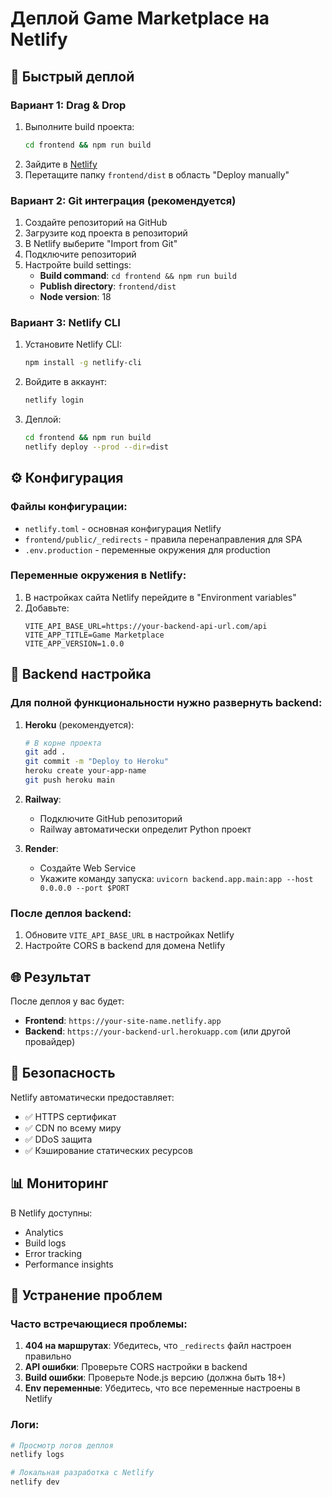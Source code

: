 # Деплой Game Marketplace на Netlify

## 🚀 Быстрый деплой

### Вариант 1: Drag & Drop
1. Выполните build проекта:
   ```bash
   cd frontend && npm run build
   ```
2. Зайдите в [Netlify](https://netlify.com)
3. Перетащите папку `frontend/dist` в область "Deploy manually"

### Вариант 2: Git интеграция (рекомендуется)
1. Создайте репозиторий на GitHub
2. Загрузите код проекта в репозиторий
3. В Netlify выберите "Import from Git"
4. Подключите репозиторий
5. Настройте build settings:
   - **Build command**: `cd frontend && npm run build`
   - **Publish directory**: `frontend/dist`
   - **Node version**: 18

### Вариант 3: Netlify CLI
1. Установите Netlify CLI:
   ```bash
   npm install -g netlify-cli
   ```
2. Войдите в аккаунт:
   ```bash
   netlify login
   ```
3. Деплой:
   ```bash
   cd frontend && npm run build
   netlify deploy --prod --dir=dist
   ```

## ⚙️ Конфигурация

### Файлы конфигурации:
- `netlify.toml` - основная конфигурация Netlify
- `frontend/public/_redirects` - правила перенаправления для SPA
- `.env.production` - переменные окружения для production

### Переменные окружения в Netlify:
1. В настройках сайта Netlify перейдите в "Environment variables"
2. Добавьте:
   ```
   VITE_API_BASE_URL=https://your-backend-api-url.com/api
   VITE_APP_TITLE=Game Marketplace
   VITE_APP_VERSION=1.0.0
   ```

## 🔧 Backend настройка

### Для полной функциональности нужно развернуть backend:

1. **Heroku** (рекомендуется):
   ```bash
   # В корне проекта
   git add .
   git commit -m "Deploy to Heroku"
   heroku create your-app-name
   git push heroku main
   ```

2. **Railway**:
   - Подключите GitHub репозиторий
   - Railway автоматически определит Python проект

3. **Render**:
   - Создайте Web Service
   - Укажите команду запуска: `uvicorn backend.app.main:app --host 0.0.0.0 --port $PORT`

### После деплоя backend:
1. Обновите `VITE_API_BASE_URL` в настройках Netlify
2. Настройте CORS в backend для домена Netlify

## 🌐 Результат

После деплоя у вас будет:
- **Frontend**: `https://your-site-name.netlify.app`
- **Backend**: `https://your-backend-url.herokuapp.com` (или другой провайдер)

## 🔐 Безопасность

Netlify автоматически предоставляет:
- ✅ HTTPS сертификат
- ✅ CDN по всему миру
- ✅ DDoS защита
- ✅ Кэширование статических ресурсов

## 📊 Мониторинг

В Netlify доступны:
- Analytics
- Build logs
- Error tracking
- Performance insights

## 🚨 Устранение проблем

### Часто встречающиеся проблемы:

1. **404 на маршрутах**: Убедитесь, что `_redirects` файл настроен правильно
2. **API ошибки**: Проверьте CORS настройки в backend
3. **Build ошибки**: Проверьте Node.js версию (должна быть 18+)
4. **Env переменные**: Убедитесь, что все переменные настроены в Netlify

### Логи:
```bash
# Просмотр логов деплоя
netlify logs

# Локальная разработка с Netlify
netlify dev
```